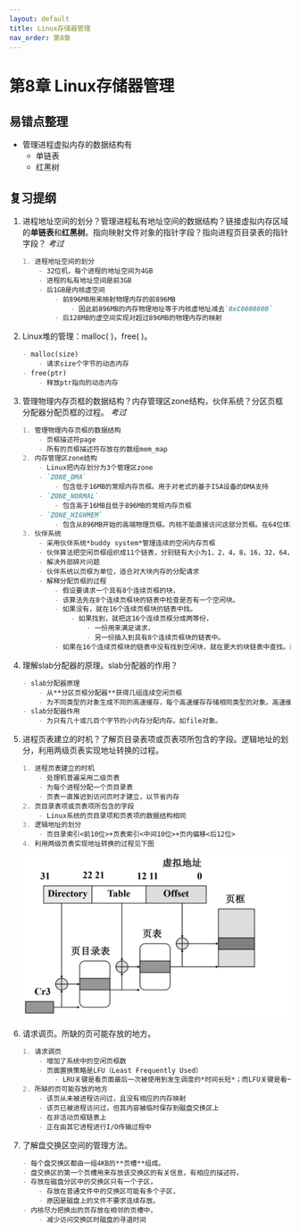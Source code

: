 ```yaml
---
layout: default
title: Linux存储器管理
nav_order: 第8章
---
```


# 第8章 Linux存储器管理

## 易错点整理

- 管理进程虚拟内存的数据结构有
  - 单链表
  - 红黑树

## 复习提纲


1. 进程地址空间的划分？管理进程私有地址空间的数据结构？链接虚拟内存区域的**单链表**和**红黑树**。指向映射文件对象的指针字段？指向进程页目录表的指针字段？ *考过*

    ```markdown
    1. 进程地址空间的划分
        - 32位机，每个进程的地址空间为4GB
        - 进程的私有地址空间是前3GB
        - 后1GB是内核虚空间
            - 前896MB用来映射物理内存的前896MB
                - 因此前896MB的内存物理地址等于内核虚地址减去`0xC0000000`
            - 后128MB的虚空间实现对超过896MB的物理内存的映射
    ```

2. Linux堆的管理：malloc( )，free( )。

    ```markdown
    - malloc(size)
        - 请求size个字节的动态内存
    - free(ptr)
        - 释放ptr指向的动态内存
    ```


3. 管理物理内存页框的数据结构？内存管理区zone结构，伙伴系统？分区页框分配器分配页框的过程。 *考过*

    ```markdown
    1. 管理物理内存页框的数据结构
        - 页框描述符page
        - 所有的页框描述符存放在的数组mem_map
    2. 内存管理区zone结构
        - Linux把内存划分为3个管理区zone
        - `ZONE_DMA`
            - 包含低于16MB的常规内存页框。用于对老式的基于ISA设备的DMA支持 
        - `ZONE_NORMAL`
            - 包含高于16MB且低于896MB的常规内存页框
        - `ZONE_HIGHMEM`
            - 包含从896MB开始的高端物理页框。内核不能直接访问这部分页框。在64位体系结构上，该区总是空的
    3. 伙伴系统
        - 采用伙伴系统*buddy system*管理连续的空闲内存页框
        - 伙伴算法把空闲页框组织成11个链表，分别链有大小为1，2，4，8，16，32，64，128，256，512和1024个连续页框的块。
        - 解决外部碎片问题
        - 伙伴系统以页框为单位，适合对大块内存的分配请求
        - 解释分配页框的过程
        	- 假设要请求一个具有8个连续页框的块，
        	- 该算法先在8个连续页框块的链表中检查是否有一个空闲块。
        	- 如果没有，就在16个连续页框块的链表中找。
                - 如果找到，就把这16个连续页框分成两等份，
                    - 一份用来满足请求，
                    - 另一份插入到具有8个连续页框块的链表中。
        	- 如果在16个连续页框块的链表中没有找到空闲块，就在更大的块链表中查找。直到找到为止。
    
    
    ```

4. 理解slab分配器的原理。slab分配器的作用？

    ```markdown
    - slab分配器原理
        - 从**分区页框分配器**获得几组连续空闲页框
        - 为不同类型的对象生成不同的高速缓存，每个高速缓存存储相同类型的对象。高速缓存由一连串的slab构成，每个slab包含了若干个同类型的对象。
    - slab分配器作用
        - 为只有几十或几百个字节的小内存分配内存。如file对象。
    ```


5. 进程页表建立的时机？了解页目录表项或页表项所包含的字段。逻辑地址的划分，利用两级页表实现地址转换的过程。

    ```markdown
    1. 进程页表建立的时机 
        - 处理机普遍采用二级页表
        - 为每个进程分配一个页目录表
        - 页表一直推迟到访问页时才建立，以节省内存
    2. 页目录表项或页表项所包含的字段
        - Linux系统的页目录项和页表项的数据结构相同
    3. 逻辑地址的划分
        - 页目录索引<前10位>+页表索引<中间10位>+页内偏移<后12位>
    4. 利用两级页表实现地址转换的过程见下图
    ```

    ![transfer_addr](images/transfer_addr.png)


6. 请求调页。所缺的页可能存放的地方。 

    ```markdown
    1. 请求调页
        - 增加了系统中的空闲页框数
        - 页面置换策略是LFU（Least Frequently Used）
            - LRU关键是看页面最后一次被使用到发生调度的*时间长短*；而LFU关键是看一定时间段内页面被使用的*频率*
    2. 所缺的页可能存放的地方
        - 该页从未被进程访问过，且没有相应的内存映射
        - 该页已被进程访问过，但其内容被临时保存到磁盘交换区上
        - 在非活动页框链表上
        - 正在由其它进程进行I/O传输过程中
    ```

7. 了解盘交换区空间的管理方法。

    ```markdown
    - 每个盘交换区都由一组4KB的**页槽**组成。
    - 盘交换区的第一个页槽用来存放该交换区的有关信息，有相应的描述符。
    - 存放在磁盘分区中的交换区只有一个子区，
        - 存放在普通文件中的交换区可能有多个子区，
        - 原因是磁盘上的文件不要求连续存放。
    - 内核尽力把换出的页存放在相邻的页槽中，
        - 减少访问交换区时磁盘的寻道时间
    ```